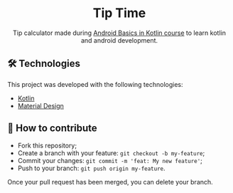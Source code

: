 <h1 align='center'>Tip Time</h1>
<p align='center'>Tip calculator made during <a href="https://developer.android.com/courses/android-basics-kotlin/course">Android Basics in Kotlin course</a> to learn kotlin and android development.</p>

## 🛠 Technologies

This project was developed with the following technologies:

- [Kotlin](https://kotlinlang.org/)
- [Material Design](https://material.io/develop/android)

## 🤔 How to contribute

- Fork this repository;
- Create a branch with your feature: `git checkout -b my-feature`;
- Commit your changes: `git commit -m 'feat: My new feature'`;
- Push to your branch: `git push origin my-feature`.

Once your pull request has been merged, you can delete your branch.
 
